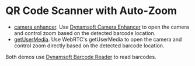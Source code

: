 # QR Code Scanner with Auto-Zoom

* [camera enhancer](https://tony-xlh.github.io/Vanilla-JS-Barcode-Reader-Demos/autozoom/index.html). Use [Dynamsoft Camera Enhancer](https://www.dynamsoft.com/camera-enhancer/docs/core/introduction/) to open the camera and control zoom based on the detected barcode location.
* [getUserMedia](https://tony-xlh.github.io/Vanilla-JS-Barcode-Reader-Demos/autozoom/getUserMedia.html). Use WebRTC's getUserMedia to open the camera and control zoom directly based on the detected barcode location.

Both demos use [Dynamsoft Barcode Reader](https://www.dynamsoft.com/barcode-reader/overview/) to read barcodes.